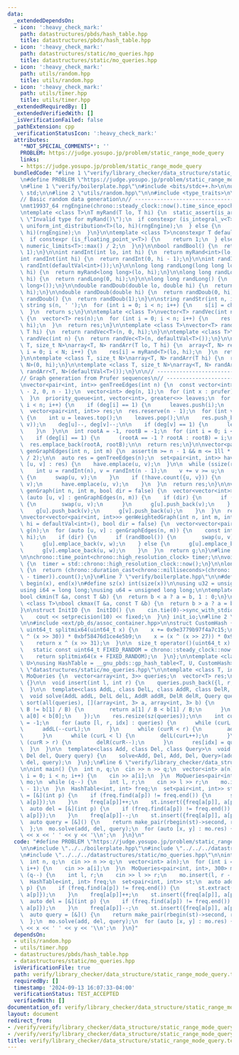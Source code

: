 ```yaml
---
data:
  _extendedDependsOn:
  - icon: ':heavy_check_mark:'
    path: datastructures/pbds/hash_table.hpp
    title: datastructures/pbds/hash_table.hpp
  - icon: ':heavy_check_mark:'
    path: datastructures/static/mo_queries.hpp
    title: datastructures/static/mo_queries.hpp
  - icon: ':heavy_check_mark:'
    path: utils/random.hpp
    title: utils/random.hpp
  - icon: ':heavy_check_mark:'
    path: utils/timer.hpp
    title: utils/timer.hpp
  _extendedRequiredBy: []
  _extendedVerifiedWith: []
  _isVerificationFailed: false
  _pathExtension: cpp
  _verificationStatusIcon: ':heavy_check_mark:'
  attributes:
    '*NOT_SPECIAL_COMMENTS*': ''
    PROBLEM: https://judge.yosupo.jp/problem/static_range_mode_query
    links:
    - https://judge.yosupo.jp/problem/static_range_mode_query
  bundledCode: "#line 1 \"verify/library_checker/data_structure/static_range_mode_query.test.cpp\"\
    \n#define PROBLEM \"https://judge.yosupo.jp/problem/static_range_mode_query\"\n\
    \n#line 1 \"verify/boilerplate.hpp\"\n#include <bits/stdc++.h>\n\nusing namespace\
    \ std;\n\n#line 2 \"utils/random.hpp\"\n\n#include <type_traits>\n\n// ----------------------------------------------------\n\
    // Basic random data generation\n// ----------------------------------------------------\n\
    \nmt19937_64 rngEngine(chrono::steady_clock::now().time_since_epoch().count());\n\
    \ntemplate <class T>\nT myRand(T lo, T hi) {\n  static_assert(is_arithmetic_v<T>,\
    \ \"Invalid type for myRand()\");\n  if constexpr (is_integral_v<T>) {\n    return\
    \ uniform_int_distribution<T>(lo, hi)(rngEngine);\n  } else {\n    return uniform_real_distribution<T>(lo,\
    \ hi)(rngEngine);\n  }\n}\n\ntemplate <class T>\nconstexpr T defaultVal() {\n\
    \  if constexpr (is_floating_point_v<T>) {\n    return 1;\n  } else {\n    return\
    \ numeric_limits<T>::max() / 2;\n  }\n}\n\nbool randBool() {\n  return myRand<int>(0,\
    \ 1);\n}\n\nint randInt(int lo, int hi) {\n  return myRand<int>(lo, hi);\n}\n\n\
    int randInt(int hi) {\n  return randInt(0, hi - 1);\n}\n\nint randInt() {\n  return\
    \ randInt(defaultVal<int>());\n}\n\nlong long randLong(long long lo, long long\
    \ hi) {\n  return myRand<long long>(lo, hi);\n}\n\nlong long randLong(long long\
    \ hi) {\n  return randLong(0, hi);\n}\n\nlong long randLong() {\n  return randLong(defaultVal<long\
    \ long>());\n}\n\ndouble randDoub(double lo, double hi) {\n  return myRand<double>(lo,\
    \ hi);\n}\n\ndouble randDoub(double hi) {\n  return randDoub(0, hi);\n}\n\ndouble\
    \ randDoub() {\n  return randDoub(1);\n}\n\nstring randStr(int n, int k) {\n \
    \ string s(n, ' ');\n  for (int i = 0; i < n; i++) {\n    s[i] = char('a' + randInt(k));\n\
    \  }\n  return s;\n}\n\ntemplate <class T>\nvector<T> randVec(int n, T lo, T hi)\
    \ {\n  vector<T> res(n);\n  for (int i = 0; i < n; i++) {\n    res[i] = myRand<T>(lo,\
    \ hi);\n  }\n  return res;\n}\n\ntemplate <class T>\nvector<T> randVec(int n,\
    \ T hi) {\n  return randVec<T>(n, 0, hi);\n}\n\ntemplate <class T>\nvector<T>\
    \ randVec(int n) {\n  return randVec<T>(n, defaultVal<T>());\n}\n\ntemplate <class\
    \ T, size_t N>\narray<T, N> randArr(T lo, T hi) {\n  array<T, N> res;\n  for (int\
    \ i = 0; i < N; i++) {\n    res[i] = myRand<T>(lo, hi);\n  }\n  return res;\n\
    }\n\ntemplate <class T, size_t N>\narray<T, N> randArr(T hi) {\n  return randArr<T,\
    \ N>(0, hi);\n}\n\ntemplate <class T, size_t N>\narray<T, N> randArr() {\n  return\
    \ randArr<T, N>(defaultVal<T>());\n}\n\n// ----------------------------------------------------\n\
    // Graph generation from Prufer sequences\n// ----------------------------------------------------\n\
    \nvector<pair<int, int>> genTreeEdges(int n) {\n  const vector<int> prufer = randVec(n\
    \ - 2, 0, n - 1);\n  vector<int> deg(n, 1);\n  for (int x : prufer) {\n    deg[x]++;\n\
    \  }\n  priority_queue<int, vector<int>, greater<>> leaves;\n  for (int i = 0;\
    \ i < n; i++) {\n    if (deg[i] == 1) {\n      leaves.push(i);\n    }\n  }\n\n\
    \  vector<pair<int, int>> res;\n  res.reserve(n - 1);\n  for (int v : prufer)\
    \ {\n    int u = leaves.top();\n    leaves.pop();\n\n    res.push_back(minmax(u,\
    \ v));\n    deg[u]--, deg[v]--;\n\n    if (deg[v] == 1) {\n      leaves.push(v);\n\
    \    }\n  }\n\n  int rootA = -1, rootB = -1;\n  for (int i = 0; i < n; i++) {\n\
    \    if (deg[i] == 1) {\n      (rootA == -1 ? rootA : rootB) = i;\n    }\n  }\n\
    \  res.emplace_back(rootA, rootB);\n\n  return res;\n}\n\nvector<pair<int, int>>\
    \ genGraphEdges(int n, int m) {\n  assert(m >= n - 1 && m <= 1ll * n * (n - 1)\
    \ / 2);\n\n  auto res = genTreeEdges(n);\n  set<pair<int, int>> have;\n  for (auto\
    \ [u, v] : res) {\n    have.emplace(u, v);\n  }\n\n  while (ssize(res) < m) {\n\
    \    int u = randInt(n), v = randInt(n - 1);\n    v += v >= u;\n    if (u > v)\
    \ {\n      swap(u, v);\n    }\n    if (!have.count({u, v})) {\n      res.emplace_back(u,\
    \ v);\n      have.emplace(u, v);\n    }\n  }\n  return res;\n}\n\nvector<vector<int>>\
    \ genGraph(int n, int m, bool dir = false) {\n  vector<vector<int>> g(n);\n  for\
    \ (auto [u, v] : genGraphEdges(n, m)) {\n    if (dir) {\n      if (randBool())\
    \ {\n        swap(u, v);\n      }\n      g[u].push_back(v);\n    } else {\n  \
    \    g[u].push_back(v);\n      g[v].push_back(u);\n    }\n  }\n  return g;\n}\n\
    \nvector<vector<pair<int, int>>> genWeightedGraph(int n, int m, int lo = 1, int\
    \ hi = defaultVal<int>(), bool dir = false) {\n  vector<vector<pair<int, int>>>\
    \ g(n);\n  for (auto [u, v] : genGraphEdges(n, m)) {\n    const int w = randInt(lo,\
    \ hi);\n    if (dir) {\n      if (randBool()) {\n        swap(u, v);\n      }\n\
    \      g[u].emplace_back(v, w);\n    } else {\n      g[u].emplace_back(v, w);\n\
    \      g[v].emplace_back(u, w);\n    }\n  }\n  return g;\n}\n#line 2 \"utils/timer.hpp\"\
    \n\nchrono::time_point<chrono::high_resolution_clock> timer;\n\nvoid startTimer()\
    \ {\n  timer = std::chrono::high_resolution_clock::now();\n}\n\nlong long elapsed()\
    \ {\n  return (chrono::duration_cast<chrono::milliseconds>(chrono::high_resolution_clock::now()\
    \ - timer)).count();\n}\n#line 7 \"verify/boilerplate.hpp\"\n\n#define all(x)\
    \ begin(x), end(x)\n#define sz(x) int(size(x))\n\nusing u32 = unsigned int;\n\
    using i64 = long long;\nusing u64 = unsigned long long;\n\ntemplate <class T>\n\
    bool ckmin(T &a, const T &b) {\n  return b < a ? a = b, 1 : 0;\n}\n\ntemplate\
    \ <class T>\nbool ckmax(T &a, const T &b) {\n  return b > a ? a = b, 1 : 0;\n\
    }\n\nstruct InitIO {\n  InitIO() {\n    cin.tie(0)->sync_with_stdio(0);\n    cin.exceptions(cin.failbit);\n\
    \    cout << setprecision(10) << fixed;\n  }\n} init_io;\n#line 2 \"datastructures/pbds/hash_table.hpp\"\
    \n\n#include <ext/pb_ds/assoc_container.hpp>\n\nstruct CustomHash {\n  static\
    \ uint64_t splitmix64(uint64_t x) {\n    x += 0x9e3779b97f4a7c15;\n    x = (x\
    \ ^ (x >> 30)) * 0xbf58476d1ce4e5b9;\n    x = (x ^ (x >> 27)) * 0x94d049bb133111eb;\n\
    \    return x ^ (x >> 31);\n  }\n\n  size_t operator()(uint64_t x) const {\n \
    \   static const uint64_t FIXED_RANDOM = chrono::steady_clock::now().time_since_epoch().count();\n\
    \    return splitmix64(x + FIXED_RANDOM);\n  }\n};\n\ntemplate <class T, class\
    \ U>\nusing HashTable = __gnu_pbds::gp_hash_table<T, U, CustomHash>;\n#line 2\
    \ \"datastructures/static/mo_queries.hpp\"\n\ntemplate <class T, int B>\nstruct\
    \ MoQueries {\n  vector<array<int, 3>> queries;\n  vector<T> res;\n\n  MoQueries()\
    \ {}\n\n  void insert(int l, int r) {\n    queries.push_back({l, r, sz(queries)});\n\
    \  }\n\n  template<class AddL, class DelL, class AddR, class DelR, class Query>\n\
    \  void solve(AddL addL, DelL delL, AddR addR, DelR delR, Query query) {\n   \
    \ sort(all(queries), [](array<int, 3> a, array<int, 3> b) {\n      if (a[1] /\
    \ B != b[1] / B) {\n        return a[1] / B < b[1] / B;\n      }\n      return\
    \ a[0] < b[0];\n    });\n    res.resize(sz(queries));\n\n    int curL = 0, curR\
    \ = -1;\n    for (auto [l, r, idx] : queries) {\n      while (curL > l) {\n  \
    \      addL(--curL);\n      }\n      while (curR < r) {\n        addR(++curR);\n\
    \      }\n      while (curL < l) {\n        delL(curL++);\n      }\n      while\
    \ (curR > r) {\n        delR(curR--);\n      }\n      res[idx] = query();\n  \
    \  }\n  }\n\n  template<class Add, class Del, class Query>\n  void solve(Add add,\
    \ Del del, Query query) {\n    solve<Add, Del, Add, Del, Query>(add, del, add,\
    \ del, query);\n  }\n};\n#line 6 \"verify/library_checker/data_structure/static_range_mode_query.test.cpp\"\
    \n\nint main() {\n  int n, q;\n  cin >> n >> q;\n  vector<int> a(n);\n  for (int\
    \ i = 0; i < n; i++) {\n    cin >> a[i];\n  }\n  MoQueries<pair<int, int>, 300>\
    \ mo;\n  while (q--) {\n    int l, r;\n    cin >> l >> r;\n    mo.insert(l, r\
    \ - 1);\n  }\n  HashTable<int, int> freq;\n  set<pair<int, int>> st;\n  auto add\
    \ = [&](int p) {\n    if (freq.find(a[p]) != freq.end()) {\n      st.extract({freq[a[p]],\
    \ a[p]});\n    }\n    freq[a[p]]++;\n    st.insert({freq[a[p]], a[p]});\n  };\n\
    \  auto del = [&](int p) {\n    if (freq.find(a[p]) != freq.end()) {\n      st.extract({freq[a[p]],\
    \ a[p]});\n    }\n    freq[a[p]]--;\n    st.insert({freq[a[p]], a[p]});\n  };\n\
    \  auto query = [&]() {\n    return make_pair(rbegin(st)->second, rbegin(st)->first);\n\
    \  };\n  mo.solve(add, del, query);\n  for (auto [x, y] : mo.res) {\n    cout\
    \ << x << ' ' << y << '\\n';\n  }\n}\n"
  code: "#define PROBLEM \"https://judge.yosupo.jp/problem/static_range_mode_query\"\
    \n\n#include \"../../boilerplate.hpp\"\n#include \"../../../datastructures/pbds/hash_table.hpp\"\
    \n#include \"../../../datastructures/static/mo_queries.hpp\"\n\nint main() {\n\
    \  int n, q;\n  cin >> n >> q;\n  vector<int> a(n);\n  for (int i = 0; i < n;\
    \ i++) {\n    cin >> a[i];\n  }\n  MoQueries<pair<int, int>, 300> mo;\n  while\
    \ (q--) {\n    int l, r;\n    cin >> l >> r;\n    mo.insert(l, r - 1);\n  }\n\
    \  HashTable<int, int> freq;\n  set<pair<int, int>> st;\n  auto add = [&](int\
    \ p) {\n    if (freq.find(a[p]) != freq.end()) {\n      st.extract({freq[a[p]],\
    \ a[p]});\n    }\n    freq[a[p]]++;\n    st.insert({freq[a[p]], a[p]});\n  };\n\
    \  auto del = [&](int p) {\n    if (freq.find(a[p]) != freq.end()) {\n      st.extract({freq[a[p]],\
    \ a[p]});\n    }\n    freq[a[p]]--;\n    st.insert({freq[a[p]], a[p]});\n  };\n\
    \  auto query = [&]() {\n    return make_pair(rbegin(st)->second, rbegin(st)->first);\n\
    \  };\n  mo.solve(add, del, query);\n  for (auto [x, y] : mo.res) {\n    cout\
    \ << x << ' ' << y << '\\n';\n  }\n}"
  dependsOn:
  - utils/random.hpp
  - utils/timer.hpp
  - datastructures/pbds/hash_table.hpp
  - datastructures/static/mo_queries.hpp
  isVerificationFile: true
  path: verify/library_checker/data_structure/static_range_mode_query.test.cpp
  requiredBy: []
  timestamp: '2024-09-13 16:07:33-04:00'
  verificationStatus: TEST_ACCEPTED
  verifiedWith: []
documentation_of: verify/library_checker/data_structure/static_range_mode_query.test.cpp
layout: document
redirect_from:
- /verify/verify/library_checker/data_structure/static_range_mode_query.test.cpp
- /verify/verify/library_checker/data_structure/static_range_mode_query.test.cpp.html
title: verify/library_checker/data_structure/static_range_mode_query.test.cpp
---
```

